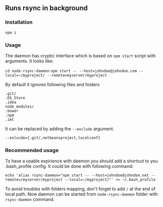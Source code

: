 ## Runs rsync in background ##

### Installation ###

`npm i`

### Usage ###

The daemon has cryptic interface which is based on `npm start` script with arguments. It looks like:

  `cd node-rsync-daemon`
  `npm start -- --host=johndoe@johndoe.com --local=~/myproject/ --remote=myserver/myproject`

By default it ignores following files and folders

    .git/
    .DS_Store
    .idea
    node_modules/
    .bower
    .npm
    .iml

It can be replaced by adding the `--exclude` argument.

`--exlucde={.git/,netbeansproject,localconf}`

### Recommended usage ###

To have a usable expirience with daemon you should add a shortcut to you .bash_profile config. It could be done with following command:

`echo 'alias rsync-daemon="npm start -- --host=johndoe@johndoe.net --remote=/myserver/myproject --local=~/myproject/"' >> ~/.bash_profile`

To avoid troubles with folders mapping, don't forget to add `/` at the end of local path. Now daemon can be started from `node-rsync-daemon` folder with `rsync-daemon` command.
